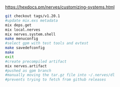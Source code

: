 
https://hexdocs.pm/nerves/customizing-systems.html

```bash
git checkout tags/v1.20.1
#update mix.exs metadata
mix deps.get
mix local.nerves
mix nerves.system.shell
make menuconfig
#select gpm with test tools and evtest
make savedefconfig
make
exit
#create precompiled artifact
mix nerves.artifact
#pushed as gpm branch
#manually moving the tar.gz file into ~/.nerves/dl
#prevents trying to fetch from github releases
```
